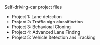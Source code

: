 Self-driving-car project files
- Project 1: Lane detection
- Project 2: Traffic sign classification
- Project 3: Behavioral Cloning
- Project 4: Advanced Lane Finding
- Project 5: Vehicle Detection and Tracking
